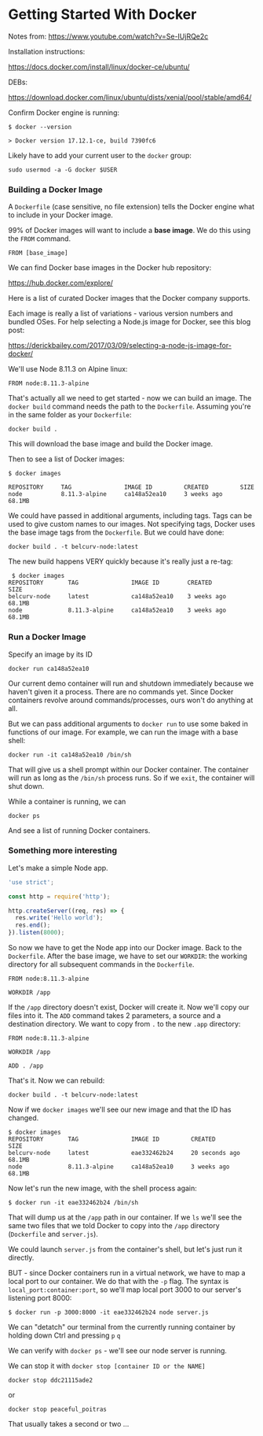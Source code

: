 # Getting Started With Docker

Notes from: https://www.youtube.com/watch?v=Se-IUjRQe2c

Installation instructions:

https://docs.docker.com/install/linux/docker-ce/ubuntu/

DEBs:

https://download.docker.com/linux/ubuntu/dists/xenial/pool/stable/amd64/

Confirm Docker engine is running:

```
$ docker --version

> Docker version 17.12.1-ce, build 7390fc6
```

Likely have to add your current user to the `docker` group:

```
sudo usermod -a -G docker $USER
```

### Building a Docker Image

A `Dockerfile` (case sensitive, no file extension) tells the Docker engine what to include in your Docker image.

99% of Docker images will want to include a **base image**. We do this using the `FROM` command.

```
FROM [base_image]
```

We can find Docker base images in the Docker hub repository:

https://hub.docker.com/explore/

Here is a list of curated Docker images that the Docker company supports.

Each image is really a list of variations - various version numbers and bundled OSes. For help selecting a Node.js image for Docker, see this blog post:

https://derickbailey.com/2017/03/09/selecting-a-node-js-image-for-docker/

We'll use Node 8.11.3 on Alpine linux:

```
FROM node:8.11.3-alpine
```

That's actually all we need to get started - now we can build an image. The `docker build` command needs the path to the `Dockerfile`. Assuming you're in the same folder as your `Dockerfile`:

```
docker build .
```

This will download the base image and build the Docker image.

Then to see a list of Docker images:

```
$ docker images

REPOSITORY     TAG               IMAGE ID         CREATED         SIZE
node           8.11.3-alpine     ca148a52ea10     3 weeks ago     68.1MB
```

We could have passed in additional arguments, including tags. Tags can be used to give custom names to our images. Not specifying tags, Docker uses the base image tags from the `Dockerfile`. But we could have done:

```
docker build . -t belcurv-node:latest
```

The new build happens VERY quickly because it's really just a re-tag:

```
 $ docker images
REPOSITORY       TAG               IMAGE ID        CREATED         SIZE
belcurv-node     latest            ca148a52ea10    3 weeks ago     68.1MB
node             8.11.3-alpine     ca148a52ea10    3 weeks ago     68.1MB
```

### Run a Docker Image

Specify an image by its ID

```
docker run ca148a52ea10
```

Our current demo container will run and shutdown immediately because we haven't given it a process. There are no commands yet. Since Docker containers revolve around commands/processes, ours won't do anything at all.

But we can pass additional arguments to `docker run` to use some baked in functions of our image. For example, we can run the image with a base shell:

```
docker run -it ca148a52ea10 /bin/sh
```

That will give us a shell prompt within our Docker container. The container will run as long as the `/bin/sh` process runs. So if we `exit`, the container will shut down.

While a container is running, we can

```
docker ps
```

And see a list of running Docker containers.

### Something more interesting

Let's make a simple Node app.

```js
'use strict';

const http = require('http');

http.createServer((req, res) => {
  res.write('Hello world');
  res.end();
}).listen(8000);
```

So now we have to get the Node app into our Docker image. Back to the `Dockerfile`. After the base image, we have to set our `WORKDIR`: the working directory for all subsequent commands in the `Dockerfile`.

```
FROM node:8.11.3-alpine

WORKDIR /app
```

If the `/app` directory doesn't exist, Docker will create it. Now we'll copy our files into it. The `ADD` command takes 2 parameters, a source and a destination directory. We want to copy from `.` to the new `.app` directory:

```
FROM node:8.11.3-alpine

WORKDIR /app

ADD . /app
```

That's it. Now we can rebuild:

```
docker build . -t belcurv-node:latest
```

Now if we `docker images` we'll see our new image and that the ID has changed.

```
$ docker images
REPOSITORY       TAG               IMAGE ID         CREATED           SIZE
belcurv-node     latest            eae332462b24     20 seconds ago    68.1MB
node             8.11.3-alpine     ca148a52ea10     3 weeks ago       68.1MB
```

Now let's run the new image, with the shell process again:

```
$ docker run -it eae332462b24 /bin/sh
```

That will dump us at the `/app` path in our container. If we `ls` we'll see the same two files that we told Docker to copy into the `/app` directory (`Dockerfile` and `server.js`).

We could launch `server.js` from the container's shell, but let's just run it directly.

BUT - since Docker containers run in a virtual network, we have to map a local port to our container. We do that with the `-p` flag. The syntax is `local_port:container:port`, so we'll map local port 3000 to our server's listening port 8000:

```
$ docker run -p 3000:8000 -it eae332462b24 node server.js
```

We can "detatch" our terminal from the currently running container by holding down Ctrl and pressing `p` `q`

We can verify with `docker ps` - we'll see our node server is running.

We can stop it with `docker stop [container ID or the NAME]`

```
docker stop ddc21115ade2
```

or

```
docker stop peaceful_poitras
```

That usually takes a second or two ...

